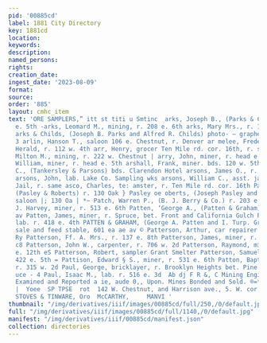 ```yaml
---
pid: '00885cd'
label: 1881 City Directory
key: 1881cd
location: 
keywords: 
description: 
named_persons: 
rights: 
creation_date: 
ingest_date: '2023-08-09'
format: 
source: 
order: '885'
layout: cmhc_item
text: 'ORE SAMPLERS,” itt st titi u Smtinc  arks, Joseph B., (Parks & Childs) r. 513
  e. 5th -arks, Leomard M., mining, r. 208 e. 6th arks, Mary Mrs., r. 132 e. 7th |
  arks & Childs, (Joseph B. Parks and Alfred R. Childs) photo- — graphers 103 e. 5th
  3 arlin, Hanson T., saloon 106 e. Chestnut, r. Denver ar melee, Frederick W., printer
  Herald, r. 112 w. 4th arr, Henry, grocer Ten Mile rd. cor. 16th, r. same arrish,
  Milton M., mining, r. 222 w. Chestnut | arry, John, miner, r. head e. 5th arry,
  William, miner, r. head e. 5th arshall, Frank, miner. bds. 120 w. 5th arsons, Charles
  C., (Tankersley & Parsons) bds. Clarendon Hotel arsons, James O., r. 506 e. Chestnut
  arsons, John, lab. Lake Co. Sampling wks arsons, William C., asst. jailor County
  Jail, r. same asco, Charles, te: amster, r. Ten Mile rd. cor. 16th Pasley, Joseph,
  (Pasley & Roberts) r. 130 Oak } Pasley oe oberts, (Joseph Pasley and William Roberts)
  saloon |; 130 Oa | *~ Patch, Warren P., (B. J. Berry & Co.) r. 203 e. 4th Patrick,
  J. Harvey, miner, r. 513 e. 6th Patten, ‘George A., (Patten & Graham) r. 601 Harrison
  av Patten, James, miner, r. Spruce, bet. Front and California Gulch Patten, Robert,
  lab. r. 418 e. 4th PATTEN & GRAHAM, (George A. Patten and I. Turp. Graham) livery,
  sale and feed stable, 601 ea ae av © Patterson, Arthur, car repairer D. & R. G.
  Ry Patterson, Ff. A. Mrs., r. 137 e. 8th Patterson, James, miner, r. 507 e. 7th
  c8 Patterson, John W., carpenter, r. 706 w. 2d Patterson, Raymond, miner, r. 623
  e. 12th eS Patterson, Robert, sampler Grant Smelter Patterson, Samuel, lab. bds.
  422 e. 5th = Pattison, Edward § S., miner, r. 531 e. 6th Patton, Baptiste S., miner,
  r. 315 w. 2d Paul, George, bricklayer, r. Brooklyn Heights bet. Pine and +: Spr
  uce - 4 Paul, Isaac M., lab. r. 516 e. 3d  Ab dj F R &, C Mining Engineers. Mines
  Examined and Reported a ie, aude 0,, Upon. Mines Bonded and Sold. ®=*emen$ os Wis
  |  Yoee  SP TPSE  rot  142 W. Chestnut, and Harrison ave., 5. W. cor. Fifth.  HARDWARE,
  STOVES & TINWARE, Oro  McCARTHY,     MANVI '
thumbnail: "/img/derivatives/iiif/images/00885cd/full/250,/0/default.jpg"
full: "/img/derivatives/iiif/images/00885cd/full/1140,/0/default.jpg"
manifest: "/img/derivatives/iiif/00885cd/manifest.json"
collection: directories
---
```

